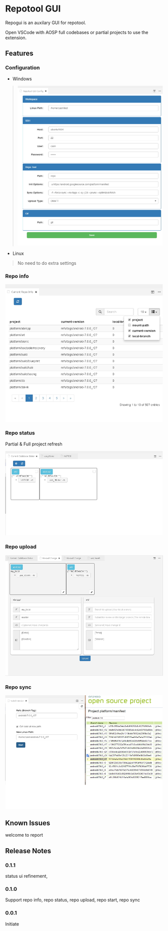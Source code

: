 # Repotool GUI

Repogui is an auxilary GUI for repotool. 

Open VSCode with AOSP full codebases or partial projects to use the extension.

## Features

### Configuration

* Windows

> ![Windows Configuration](images/config.jpg)

* Linux

> No need to do extra settings


### Repo info

![repo info](images/repo_info.jpg)

### Repo status

Partial & Full project refresh

![repo status](images/repo_status.jpg)

### Repo upload

![repo info](images/repo_upload.jpg)

### Repo sync

![repo sync](images/repo_sync.jpg)

## Known Issues

welcome to report

## Release Notes

### 0.1.1

status ui refinement, 

### 0.1.0

Support repo info, repo status, repo upload, repo start, repo sync


### 0.0.1

Initiate
